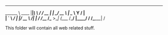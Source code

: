 ________              __     ____   ____
\______ \   ____     |__|____\   \ /   /_ __
 |    |  \_/ __ \    |  \__  \\   Y   /  |  \
 |    `   \  ___/    |  |/ __ \\     /|  |  /
/_______  /\___  >\__|  (____  /\___/ |____/
        \/     \/\______|    \/

This folder will contain all web related stuff.
